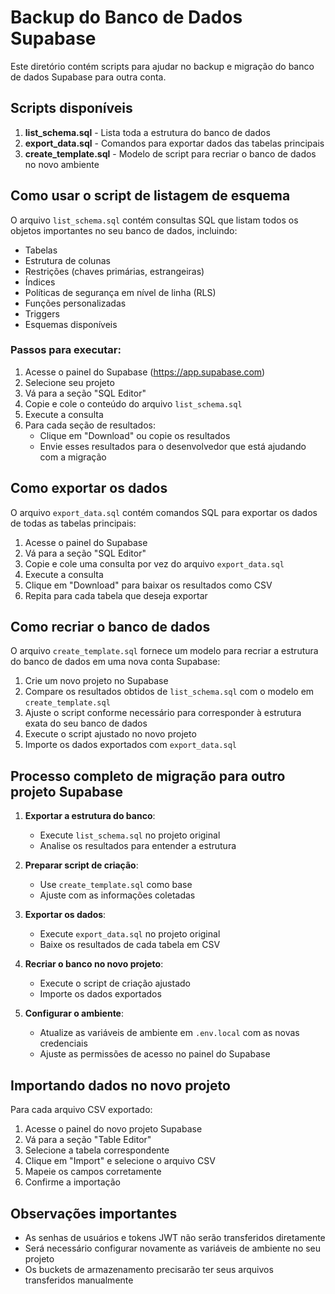 # Backup do Banco de Dados Supabase

Este diretório contém scripts para ajudar no backup e migração do banco de dados Supabase para outra conta.

## Scripts disponíveis

1. **list_schema.sql** - Lista toda a estrutura do banco de dados
2. **export_data.sql** - Comandos para exportar dados das tabelas principais
3. **create_template.sql** - Modelo de script para recriar o banco de dados no novo ambiente

## Como usar o script de listagem de esquema

O arquivo `list_schema.sql` contém consultas SQL que listam todos os objetos importantes no seu banco de dados, incluindo:

- Tabelas
- Estrutura de colunas
- Restrições (chaves primárias, estrangeiras)
- Índices
- Políticas de segurança em nível de linha (RLS)
- Funções personalizadas
- Triggers
- Esquemas disponíveis

### Passos para executar:

1. Acesse o painel do Supabase (https://app.supabase.com)
2. Selecione seu projeto
3. Vá para a seção "SQL Editor"
4. Copie e cole o conteúdo do arquivo `list_schema.sql`
5. Execute a consulta
6. Para cada seção de resultados:
   - Clique em "Download" ou copie os resultados
   - Envie esses resultados para o desenvolvedor que está ajudando com a migração

## Como exportar os dados

O arquivo `export_data.sql` contém comandos SQL para exportar os dados de todas as tabelas principais:

1. Acesse o painel do Supabase
2. Vá para a seção "SQL Editor"
3. Copie e cole uma consulta por vez do arquivo `export_data.sql`
4. Execute a consulta
5. Clique em "Download" para baixar os resultados como CSV
6. Repita para cada tabela que deseja exportar

## Como recriar o banco de dados

O arquivo `create_template.sql` fornece um modelo para recriar a estrutura do banco de dados em uma nova conta Supabase:

1. Crie um novo projeto no Supabase
2. Compare os resultados obtidos de `list_schema.sql` com o modelo em `create_template.sql`
3. Ajuste o script conforme necessário para corresponder à estrutura exata do seu banco de dados
4. Execute o script ajustado no novo projeto
5. Importe os dados exportados com `export_data.sql`

## Processo completo de migração para outro projeto Supabase

1. **Exportar a estrutura do banco**:
   - Execute `list_schema.sql` no projeto original
   - Analise os resultados para entender a estrutura

2. **Preparar script de criação**:
   - Use `create_template.sql` como base
   - Ajuste com as informações coletadas

3. **Exportar os dados**:
   - Execute `export_data.sql` no projeto original
   - Baixe os resultados de cada tabela em CSV

4. **Recriar o banco no novo projeto**:
   - Execute o script de criação ajustado
   - Importe os dados exportados

5. **Configurar o ambiente**:
   - Atualize as variáveis de ambiente em `.env.local` com as novas credenciais
   - Ajuste as permissões de acesso no painel do Supabase

## Importando dados no novo projeto

Para cada arquivo CSV exportado:

1. Acesse o painel do novo projeto Supabase
2. Vá para a seção "Table Editor"
3. Selecione a tabela correspondente
4. Clique em "Import" e selecione o arquivo CSV
5. Mapeie os campos corretamente
6. Confirme a importação

## Observações importantes

- As senhas de usuários e tokens JWT não serão transferidos diretamente
- Será necessário configurar novamente as variáveis de ambiente no seu projeto
- Os buckets de armazenamento precisarão ter seus arquivos transferidos manualmente 